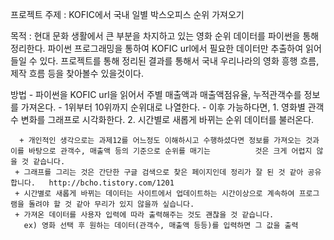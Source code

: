 프로젝트 주제 : KOFIC에서 국내 일별 박스오피스 순위 가져오기


목적 : 현대 문화 생활에서 큰 부분을 차지하고 있는 영화 순위 데이터를 파이썬을 통해 정리한다. 
      파이썬 프로그래밍을 통하여 KOFIC url에서 필요한 데이터만 추출하여 읽어들일 수 있다.
      프로젝트를 통해 정리된 결과를 통해서 국내 우리나라의 영화 흥행 흐름, 제작 흐름 등을 찾아볼수 있을것이다.


방법 - 파이썬을 KOFIC url을 읽어서 주별 매출액과 매출액점유율, 누적관객수를 정보를 가져온다.
     - 1위부터 10위까지 순위대로 나열한다.
     - 이후 가능하다면, 1. 영화별 관객수 변화를 그래프로 시각화한다. 2. 시간별로 새롭게 바뀌는 순위 데이터를 불러온다. 
 
 
      + 개인적인 생각으로는 과제12를 어느정도 이해하시고 수행하셨다면 정보를 가져오는 것과 이를 바탕으로 관객수, 매출액 등의 기준으로 순위를 매기는          것은 크게 어렵지 않을 것 같습니다.
     + 그래프를 그리는 것은 간단한 구글 검색으로 찾은 페이지인데 정리가 잘 된 것 같아 공유합니다.   http://bcho.tistory.com/1201
     + 시간별로 새롭게 바뀌는 데이터는 사이트에서 업데이트하는 시간이상으로 계속하여 프로그램을 돌려야 할 것 같아 무리가 있지 않을까 싶습니다.
     + 가져온 데이터를 사용자 입력에 따라 출력해주는 것도 괜찮을 것 같습니다. 
       ex) 영화 선택 후 원하는 데이터(관객수, 매출액 등등)를 입력하면 그 값을 출력 
